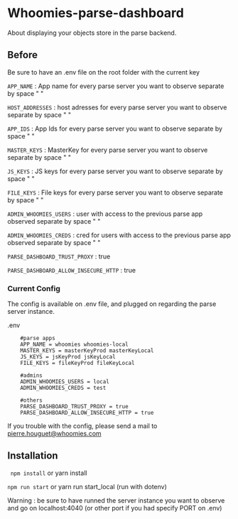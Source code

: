 # Whoomies-parse-dashboard

About displaying your objects store in the parse backend. 

## Before
Be sure to have an .env file on the root folder with the current key 

```APP_NAME``` : App name for every parse server you want to observe separate by space " "

```HOST_ADDRESSES``` : host adresses for every parse server you want to observe separate by space " "

```APP_IDS``` : App Ids for every parse server you want to observe separate by space " "

```MASTER_KEYS``` : MasterKey for every parse server you want to observe separate by space " "

```JS_KEYS``` : JS keys for every parse server you want to observe separate by space " "

```FILE_KEYS``` : File keys for every parse server you want to observe separate by space " "

```ADMIN_WHOOMIES_USERS``` : user with access to the previous parse app observed separate by space " "

```ADMIN_WHOOMIES_CREDS``` : cred for users with access to the previous parse app observed separate by space " "

```PARSE_DASHBOARD_TRUST_PROXY``` : true

```PARSE_DASHBOARD_ALLOW_INSECURE_HTTP``` : true

### Current Config  
The config is available on .env file, and plugged on regarding the parse server instance. 

.env
```
	#parse apps
	APP_NAME = whoomies whoomies-local
	MASTER_KEYS = masterKeyProd masterKeyLocal
	JS_KEYS = jsKeyProd jsKeyLocal
	FILE_KEYS = fileKeyProd fileKeyLocal
	
	#admins
	ADMIN_WHOOMIES_USERS = local
	ADMIN_WHOOMIES_CREDS = test
	
	#others
	PARSE_DASHBOARD_TRUST_PROXY = true
	PARSE_DASHBOARD_ALLOW_INSECURE_HTTP = true
```

If you trouble with the config, please send a mail to pierre.houguet@whoomies.com

## Installation 

```  npm install ``` or yarn install
	
``` npm run start ``` or yarn run start_local (run with dotenv)

Warning : be sure to have runned the server instance you want to observe and go on localhost:4040 (or other port if you had specify PORT on .env)

